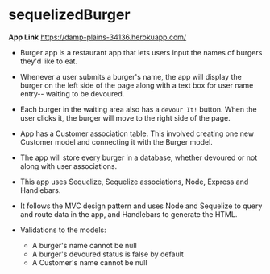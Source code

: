 # sequelizedBurger

**App Link** https://damp-plains-34136.herokuapp.com/

* Burger app is a restaurant app that lets users input the names of burgers they'd like to eat.
* Whenever a user submits a burger's name, the app will display the burger on the left side of the page    along with a text box for user name entry-- waiting to   be devoured.
* Each burger in the waiting area also has a `devour It!` button. When the user clicks it, the burger      will move to the right side of the page.
* App has a Customer association table. This involved creating one new Customer model and connecting it    with the Burger model.
* The app will store every burger in a database, whether devoured or not along with user associations.
* This app uses Sequelize, Sequelize associations, Node, Express and Handlebars. 
* It follows the MVC design pattern and uses Node and Sequelize to query and route data in the app, and    Handlebars to generate the HTML.



* Validations to the models:

  * A burger's name cannot be null
  * A burger's devoured status is false by default
  * A Customer's name cannot be null
